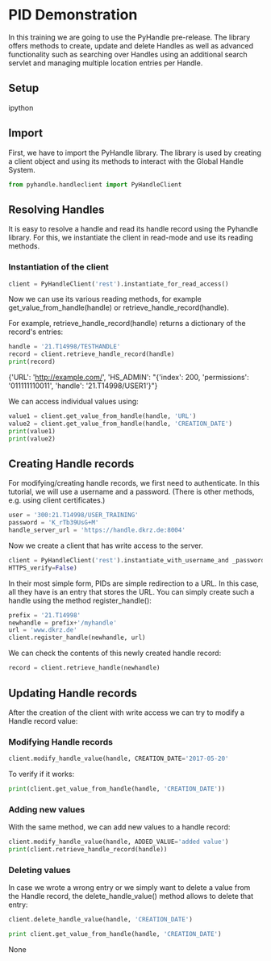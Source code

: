 # PID Demonstration

In this training we are going to use the PyHandle pre-release.
The library offers methods to create, update and delete Handles as well as advanced functionality such as searching over Handles using an additional search servlet and managing multiple location entries per Handle.

## Setup
ipython


## Import

First, we have to import the PyHandle library. 
The library is used by creating a client object and using its methods to interact with the Global Handle System.


```py
from pyhandle.handleclient import PyHandleClient
```

## Resolving Handles
It is easy to resolve a handle and read its handle record using the Pyhandle library. For this, we instantiate the client in read-mode and use its reading methods.

### Instantiation of the client

```py
client = PyHandleClient('rest').instantiate_for_read_access()
```

Now we can use its various reading methods, for example get_value_from_handle(handle) or retrieve_handle_record(handle).

For example, retrieve_handle_record(handle) returns a dictionary of the record's entries:

```py
handle = '21.T14998/TESTHANDLE'
record = client.retrieve_handle_record(handle)
print(record)
```
{'URL': 'http://example.com/', 'HS_ADMIN': "{'index': 200, 'permissions': '011111110011', 'handle': '21.T14998/USER1'}"}


We can access individual values using:

```py 
value1 = client.get_value_from_handle(handle, 'URL')
value2 = client.get_value_from_handle(handle, 'CREATION_DATE')
print(value1)
print(value2)
```

## Creating Handle records

For modifying/creating handle records, we first need to authenticate. In this tutorial, we will use a username and a password. (There is other methods, e.g. using client certificates.)

```py
user = '300:21.T14998/USER_TRAINING'
password = 'K_rTb39UsG+M'
handle_server_url = 'https://handle.dkrz.de:8004'
```

Now we create a client that has write access to the server.

```py
client = PyHandleClient('rest').instantiate_with_username_and _password(handle_server_url, user, password, 
HTTPS_verify=False)
```

In their most simple form, PIDs are simple redirection to a URL. In this case, all they have is an entry that stores the URL. You can simply create such a handle using the method register_handle():

```py 
prefix = '21.T14998'
newhandle = prefix+'/myhandle'
url = 'www.dkrz.de'
client.register_handle(newhandle, url)
```

We can check the contents of this newly created handle record:

```py 
record = client.retrieve_handle(newhandle)
```

## Updating Handle records

After the creation of the client with write access we can try to modify a Handle record value:

### Modifying Handle records

```py 
client.modify_handle_value(handle, CREATION_DATE='2017-05-20'
```

To verify if it works:

```py 
print(client.get_value_from_handle(handle, 'CREATION_DATE'))
```

### Adding new values
With the same method, we can add new values to a handle record:

```py 
client.modify_handle_value(handle, ADDED_VALUE='added value')
print(client.retrieve_handle_record(handle))
```

### Deleting values

In case we wrote a wrong entry or we simply want to delete a value from the Handle record, the delete_handle_value() 
method allows to delete that entry:

```py 
client.delete_handle_value(handle, 'CREATION_DATE')
```

```py 
print client.get_value_from_handle(handle, 'CREATION_DATE')
```

None
